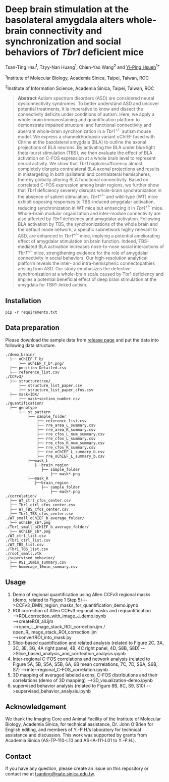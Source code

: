 # Deep brain stimulation at the basolateral amygdala alters whole-brain connectivity and synchronization and social behaviors of _Tbr1_ deficient mice


Tsan-Ting Hsu<sup>1</sup>, Tzyy-Nan Huang<sup>1</sup>, Chien-Yao Wang<sup>2</sup> and [Yi-Ping Hsueh](https://scholar.google.com.tw/citations?user=QLEGxyUAAAAJ&hl=en)<sup>1*</sup>

<sup>1</sup>Institute of Molecular Biology, Academia Sinica, Taipei, Taiwan, ROC

<sup>2</sup>Institute of Information Science, Academia Sinica, Taipei, Taiwan, ROC

> **Abstract** Autism spectrum disorders (ASD) are considered neural dysconnectivity syndromes. To better understand ASD and uncover potential treatments, it is imperative to know and dissect the connectivity deficits under conditions of autism. Here, we apply a whole-brain immunostaining and quantification platform to demonstrate impaired structural and functional connectivity and aberrant whole-brain synchronization in a _Tbr1_<sup>+/–</sup> autism mouse model. We express a channelrhodopsin variant oChIEF fused with Citrine at the basolateral amygdala (BLA) to outline the axonal projections of BLA neurons. By activating the BLA under blue light theta-burst stimulation (TBS), we then evaluate the effect of BLA activation on C-FOS expression at a whole brain level to represent neural activity. We show that _Tbr1_ haploinsufficiency almost completely disrupts contralateral BLA axonal projections and results in mistargeting in both ipsilateral and contralateral hemispheres, thereby globally altering BLA functional connectivity. Based on correlated C-FOS expression among brain regions, we further show that _Tbr1_ deficiency severely disrupts whole-brain synchronization in the absence of salient stimulation. _Tbr1_<sup>+/–</sup> and wild-type (WT) mice exhibit opposing responses to TBS-induced amygdalar activation, reducing synchronization in WT mice but enhancing it in _Tbr1_<sup>+/–</sup> mice. Whole-brain modular organization and inter-module connectivity are also affected by _Tbr1_ deficiency and amygdalar activation. Following BLA activation by TBS, the synchronizations of the whole brain and the default mode network, a specific subnetwork highly relevant to ASD, are enhanced in _Tbr1_<sup>+/–</sup> mice, implying a potential ameliorating effect of amygdalar stimulation on brain function. Indeed, TBS-mediated BLA activation increases nose-to-nose social interactions of _Tbr1_<sup>+/–</sup> mice, strengthening evidence for the role of amygdalar connectivity in social behaviors. Our high-resolution analytical platform reveals the inter- and intra-hemispheric connectopathies arising from ASD. Our study emphasizes the defective synchronization at a whole-brain scale caused by Tbr1 deficiency and implies a potential beneficial effect of deep brain stimulation at the amygdala for TBR1-linked autism.

## Installation

```
pip -r requirements.txt
```

## Data preparation

Please download the sample data from [release page]() and put the data into following data structure.

```
./demo_brain/
  ├── oChIEF_T_b/
      ├── oChIEF_T_b*.png/
  ├── position_Detailed.csv
  ├── reference_list.csv
./CCFv3/
  ├── structuretree/
      ├── structure_list_paper.csv
      ├── structure_list_paper_cfos.csv
  ├── mask+IDX/
      ├── mask+section_number.csv
./quantification/
  ├── genotype
      ├── st_pattern
          ├── sample_folder
              ├── reference_list.csv
              ├── rre_area_L_summary.csv
              ├── rre_area_R_summary.csv
              ├── rre_cfos_L_num_summary.csv
              ├── rre_cfos_L_summary.csv
              ├── rre_cfos_R_num_summary.csv
              ├── rre_cfos_R_summary.csv
              ├── rre_oChIEF_L_summary_b.csv
              ├── rre_oChIEF_L_summary_b.csv
          ├──mask_L
             ├──brain_region
                ├── sample_folder
                    ├── mask*.png
          ├──mask_R
             ├──brain_region
                ├── sample_folder
                    ├── mask*.png
./correlation/
  ├── WT_ctrl_cfos_center.csv
  ├── Tbr1_ctrl_cfos_center.csv
  ├── WT_TBS_cfos_center.csv
  ├── Tbr1_TBS_cfos_center.csv
./WT_small_oChIEF_b_average_folder/
  ├── oChIEF_sb*.png
./Tbr1_small_oChIEF_b_average_folder/
  ├── oChIEF_sb*.png        
./WT_ctrl_list.csv
./Tbr1_ctrl_list.csv
./WT_TBS_list.csv
./Tbr1_TBS_list.csv
./root_small.vtk
./supervised_behavior/
  ├── RSI_10min_summary.csv
  ├── homecage_10min_summary.csv
```


## Usage
1. Demo of regional quantification using Allen CCFv3 regional masks (demo, related to Figure 1 Step 5)
   -->CCFv3_DMN_region_masks_for_quantification_demo.ipynb  
2. ROI correction of Allen CCFv3 regional masks and requantification  
   -->ROI_correction_with_image_J_demo.ipynb  
   -->createROI_all.ijm  
   -->open_L_image_stack_ROI_correction.ijm / open_R_image_stack_ROI_correction.ijm  
   -->convertROI_into_mask.py  
3. Slice-based quantification and related analysis (related to Figure 2C, 3A, 3C, 3E, 3G, 4A right panel, 4B, 4C right panel,   4D, S8B, S8D) 
   -->Slice_based_analysis_and_corrleation_analysis.ipynb  
4. Inter-regional C-FOS correlations and network analysis (related to Figure 5A, 5B, S5A, S5B, 6A, 6B mean correlations, 7C, 7D, S6A, S6B, S7)
   -->inter-regional_C-FOS_correlation.ipynb  
5. 3D mapping of averaged labeled axons, C-FOS distributions and their correlations (demo of 3D mapping)
   -->3D_visualization-demo.ipynb
6. supervised behavior analysis (related to Figure 8B, 8C, S9, S10)
   -->supervised_behavior_analysis.ipynb

## Acknowledgement
We thank the Imaging Core and Animal Facility of the Institute of Molecular Biology, Academia Sinica, for technical assistance, Dr. John O’Brien for English editing, and members of Y.-P.H.’s laboratory for technical assistance and discussion. This work was supported by grants from Academia Sinica (AS-TP-110-L10 and AS-IA-111-L01 to Y.-P.H.).

## Contact

If you have any question, please create an issue on this repository or contact me at tsanting@gate.sinica.edu.tw.
